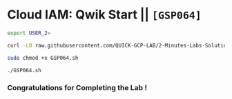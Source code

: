 # Cloud IAM: Qwik Start || `[GSP064]`

```bash
export USER_2=
```

```bash
curl -LO raw.githubusercontent.com/QUICK-GCP-LAB/2-Minutes-Labs-Solutions/main/Cloud%20IAM%20Qwik%20Start/GSP064.sh

sudo chmod +x GSP064.sh

./GSP064.sh
```

### Congratulations for Completing the Lab !
